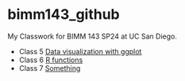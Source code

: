 # bimm143_github
My Classwork for BIMM 143 SP24 at UC San Diego.

- Class 5 [Data visualization with ggplot](Lab5/Lab5.pdf)
- Class 6 [R functions](Lab6/Lab6.pdf)
- Class 7 [Something]()
